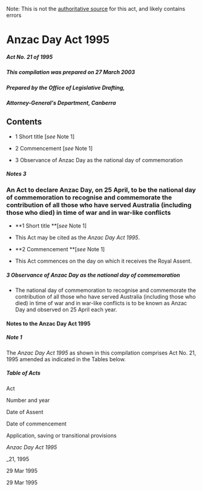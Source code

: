 Note: This is not the [authoritative source](https://www.comlaw.gov.au/Details/C2004C00855) for this act, and likely contains errors

# Anzac Day Act 1995

##### Act No. 21 of 1995

##### This compilation was prepared on 27 March 2003

##### Prepared by the Office of Legislative Drafting,
##### Attorney-General's Department, Canberra


## Contents

   * 1 Short title [_see_ Note 1] 

   * 2 Commencement [_see_ Note 1] 

   * 3 Observance of Anzac Day as the national day of commemoration 

##### Notes	3

### An Act to declare Anzac Day, on 25 April, to be the national day of commemoration to recognise and commemorate the contribution of all those who have served Australia (including those who died) in time of war and in war-like conflicts

  * **1  Short title **[_see_ Note 1]

  * This Act may be cited as the _Anzac Day Act 1995_.

  * **2  Commencement **[_see_ Note 1]

  * This Act commences on the day on which it receives the Royal Assent.

##### 3  Observance of Anzac Day as the national day of commemoration

  * The national day of commemoration to recognise and commemorate the contribution of all those who have served Australia (including those who died) in time of war and in war-like conflicts is to be known as Anzac Day and observed on 25 April each year.

#### Notes to the Anzac Day Act 1995

##### Note 1

The _Anzac Day Act 1995_ as shown in this compilation comprises Act No. 21, 1995 amended as indicated in the Tables below.

##### Table of Acts

Act

Number 
and year


Date 
of Assent


Date of commencement

Application, saving or transitional provisions

_Anzac Day Act 1995_

_21, 1995

29 Mar 1995

29 Mar 1995

